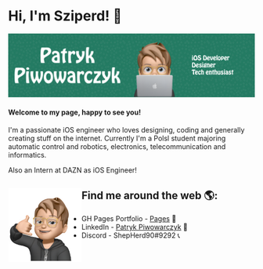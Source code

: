 # Hi, I'm Sziperd! 👋
<img src="https://github.com/Sziperd/Portfolio/blob/main/My%20project-2.png?raw=true" alt="banner that says Patryk Piwowarczyk">



#### Welcome to my page, happy to see you!

I'm a passionate iOS engineer who loves designing, coding and generally creating stuff on the internet. Currently I'm a Polsl student majoring automatic control and robotics, electronics, telecommunication and informatics.

Also an Intern at DAZN as iOS Engineer!



## Find me around the web 🌎:<a href="https://www.instagram.com/sziperd_design/"><img align="left" width="150" height="150" src="https://github.com/Sziperd/Portfolio/blob/main/UJvjpCkQ_4x.jpg.png?raw=true"></a>
- GH Pages Portfolio - [Pages](https://sziperd.github.io) 📌
- LinkedIn - [Patryk Piwowarczyk](https://www.linkedin.com/in/patryk-piwowarczyk-45b427199/) 💼
- Discord - ShepHerd90#9292 📞

